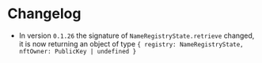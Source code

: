 # Changelog

- In version `0.1.26` the signature of `NameRegistryState.retrieve` changed, it is now returning an object of type `{ registry: NameRegistryState, nftOwner: PublicKey | undefined }`

